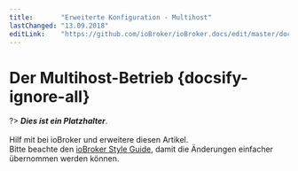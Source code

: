 ```yaml
---
title:       "Erweiterte Konfiguration - Multihost"
lastChanged: "13.09.2018"
editLink:    "https://github.com/ioBroker/ioBroker.docs/edit/master/docs/config/multihost.md"
---
```


# Der Multihost-Betrieb {docsify-ignore-all}

?> ***Dies ist ein Platzhalter***.
   <br><br>
   Hilf mit bei ioBroker und erweitere diesen Artikel.  
   Bitte beachte den [ioBroker Style Guide](community/styleguidedoc), 
   damit die Änderungen einfacher übernommen werden können.
